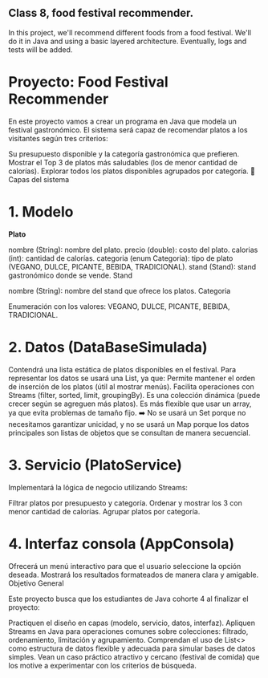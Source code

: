 ##
## Class 8, food festival recommender. 

In this project, we'll recommend different foods from a food festival. We'll do it in Java and using a basic layered architecture. Eventually, logs and tests will be added.

# Proyecto: Food Festival Recommender
En este proyecto vamos a crear un programa en Java que modela un festival gastronómico. El sistema será capaz de recomendar platos a los visitantes según tres criterios:

Su presupuesto disponible y la categoría gastronómica que prefieren.
Mostrar el Top 3 de platos más saludables (los de menor cantidad de calorías).
Explorar todos los platos disponibles agrupados por categoría.
🔹 Capas del sistema

# 1. Modelo

**Plato**

nombre (String): nombre del plato.
precio (double): costo del plato.
calorias (int): cantidad de calorías.
categoria (enum Categoria): tipo de plato (VEGANO, DULCE, PICANTE, BEBIDA, TRADICIONAL).
stand (Stand): stand gastronómico donde se vende.
Stand

nombre (String): nombre del stand que ofrece los platos.
Categoria

Enumeración con los valores: VEGANO, DULCE, PICANTE, BEBIDA, TRADICIONAL.
# 2. Datos (DataBaseSimulada)

Contendrá una lista estática de platos disponibles en el festival.
Para representar los datos se usará una List, ya que:
Permite mantener el orden de inserción de los platos (útil al mostrar menús).
Facilita operaciones con Streams (filter, sorted, limit, groupingBy).
Es una colección dinámica (puede crecer según se agreguen más platos).
Es más flexible que usar un array, ya que evita problemas de tamaño fijo.
➡️ No se usará un Set porque no necesitamos garantizar unicidad, y no se usará un Map porque los datos principales son listas de objetos que se consultan de manera secuencial.

# 3. Servicio (PlatoService)

Implementará la lógica de negocio utilizando Streams:

Filtrar platos por presupuesto y categoría.
Ordenar y mostrar los 3 con menor cantidad de calorías.
Agrupar platos por categoría.
# 4. Interfaz consola (AppConsola)

Ofrecerá un menú interactivo para que el usuario seleccione la opción deseada.
Mostrará los resultados formateados de manera clara y amigable.
Objetivo General

Este proyecto busca que los estudiantes de Java cohorte 4 al finalizar el proyecto:

Practiquen el diseño en capas (modelo, servicio, datos, interfaz).
Apliquen Streams en Java para operaciones comunes sobre colecciones: filtrado, ordenamiento, limitación y agrupamiento.
Comprendan el uso de List<> como estructura de datos flexible y adecuada para simular bases de datos simples.
Vean un caso práctico atractivo y cercano (festival de comida) que los motive a experimentar con los criterios de búsqueda.